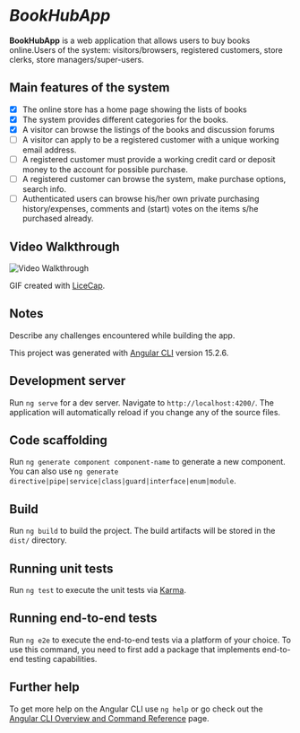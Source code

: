 # *BookHubApp*

**BookHubApp** is a web application that allows users to buy books online.Users of the system: visitors/browsers, registered customers, store clerks, store managers/super-users.

## Main features of the system

* [x] The online store has a home page showing the lists of books
* [x] The system provides different categories for the books.
* [x] A visitor can browse the listings of the books and discussion forums
* [ ] A visitor can apply to be a registered customer with a unique working email address.
* [ ] A registered customer must provide a working credit card or deposit money to the account for possible purchase.
* [ ] A registered customer can browse the system, make purchase options, search info.
* [ ] Authenticated users can browse his/her own private purchasing history/expenses, comments and (start) votes on the items s/he purchased already.

## Video Walkthrough

<img src='walkthrough.gif' title='Video Walkthrough' width='' alt='Video Walkthrough' />

GIF created with [LiceCap](http://www.cockos.com/licecap/).

## Notes

Describe any challenges encountered while building the app.


This project was generated with [Angular CLI](https://github.com/angular/angular-cli) version 15.2.6.

## Development server

Run `ng serve` for a dev server. Navigate to `http://localhost:4200/`. The application will automatically reload if you change any of the source files.

## Code scaffolding

Run `ng generate component component-name` to generate a new component. You can also use `ng generate directive|pipe|service|class|guard|interface|enum|module`.

## Build

Run `ng build` to build the project. The build artifacts will be stored in the `dist/` directory.

## Running unit tests

Run `ng test` to execute the unit tests via [Karma](https://karma-runner.github.io).

## Running end-to-end tests

Run `ng e2e` to execute the end-to-end tests via a platform of your choice. To use this command, you need to first add a package that implements end-to-end testing capabilities.

## Further help

To get more help on the Angular CLI use `ng help` or go check out the [Angular CLI Overview and Command Reference](https://angular.io/cli) page.
